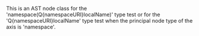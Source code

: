 
This is an AST node class for the 'namespace(Q{namespaceURI}localName)' type test or for the 'Q{namespaceURI}localName' type test when the principal node type of the axis is 'namespace'.
